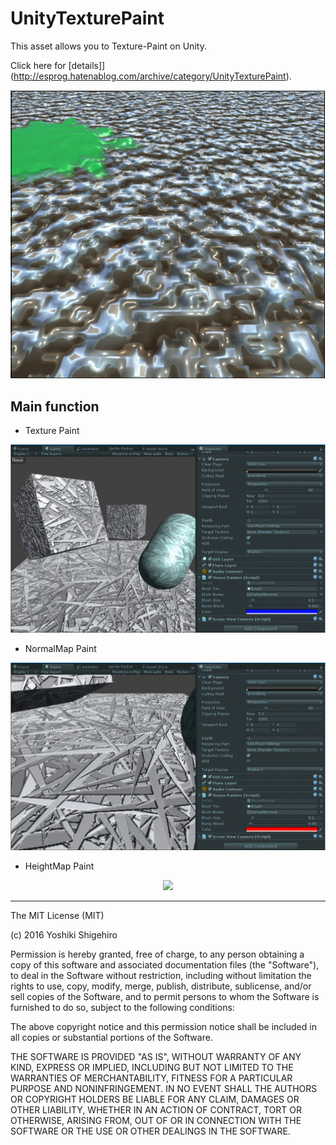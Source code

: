 # UnityTexturePaint

This asset allows you to Texture-Paint on Unity.

Click here for [details]](http://esprog.hatenablog.com/archive/category/UnityTexturePaint).

<p align="center">
  <img src="Capture/heightmap3.gif" width="600"/>
</p>


## Main function

* Texture Paint

<p align="center">
  <img src="Capture/通常塗り.gif" width="600"/>
</p>

* NormalMap Paint

<p align="center">
  <img src="Capture/厚み変更.gif" width="600"/>
</p>

* HeightMap Paint
<p align="center">
  <img src="Capture/heightmap.gif" width="600"/>
</p>




----
The MIT License (MIT)

(c) 2016 Yoshiki Shigehiro

Permission is hereby granted, free of charge, to any person obtaining a copy of this software and associated documentation files (the "Software"), to deal in the Software without restriction, including without limitation the rights to use, copy, modify, merge, publish, distribute, sublicense, and/or sell copies of the Software, and to permit persons to whom the Software is furnished to do so, subject to the following conditions:

The above copyright notice and this permission notice shall be included in all copies or substantial portions of the Software.

THE SOFTWARE IS PROVIDED "AS IS", WITHOUT WARRANTY OF ANY KIND, EXPRESS OR IMPLIED, INCLUDING BUT NOT LIMITED TO THE WARRANTIES OF MERCHANTABILITY, FITNESS FOR A PARTICULAR PURPOSE AND NONINFRINGEMENT. IN NO EVENT SHALL THE AUTHORS OR COPYRIGHT HOLDERS BE LIABLE FOR ANY CLAIM, DAMAGES OR OTHER LIABILITY, WHETHER IN AN ACTION OF CONTRACT, TORT OR OTHERWISE, ARISING FROM, OUT OF OR IN CONNECTION WITH THE SOFTWARE OR THE USE OR OTHER DEALINGS IN THE SOFTWARE.
